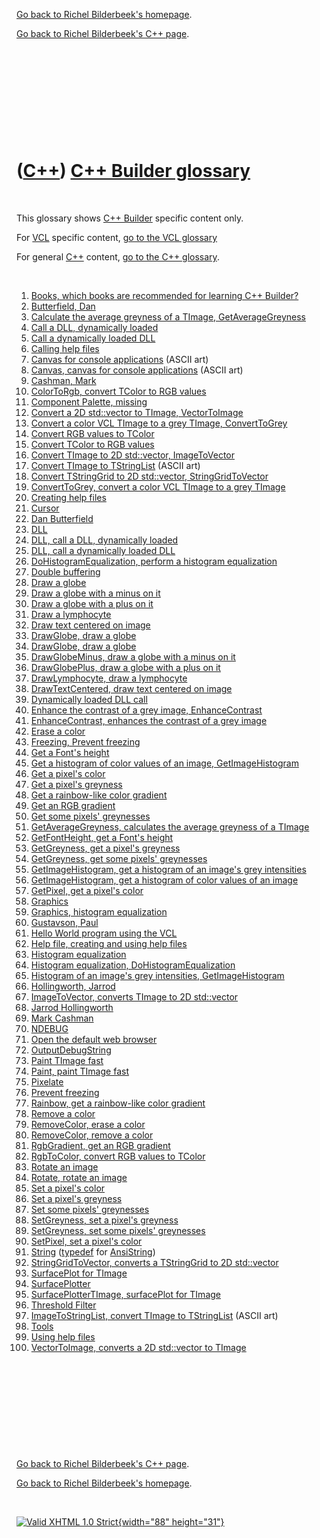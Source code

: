 [Go back to Richel Bilderbeek's homepage](index.htm).

[Go back to Richel Bilderbeek's C++ page](Cpp.htm).

 

 

 

 

 

([C++](Cpp.htm)) [C++ Builder glossary](CppBuilderGlossary.htm)
===============================================================

 

This glossary shows [C++ Builder](CppBuilder.htm) specific content only.

For [VCL](CppVcl.htm) specific content, [go to the VCL
glossary](CppVclGlossary.htm)

For general [C++](Cpp.htm) content, [go to the C++
glossary](CppGlossary.htm).

 

1.  [Books, which books are recommended for learning C++
    Builder?](CppBuilderBooks.htm)
2.  [Butterfield, Dan](CppDanButterfield.htm)
3.  [Calculate the average greyness of a TImage,
    GetAverageGreyness](CppGetAverageGreyness.htm)
4.  [Call a DLL, dynamically loaded](CppBuilderCallDllDynamic.htm)
5.  [Call a dynamically loaded DLL](CppBuilderCallDllDynamic.htm)
6.  [Calling help files](CppBuilderHelp.htm)
7.  [Canvas for console applications](CppCanvas.htm) (ASCII art)
8.  [Canvas, canvas for console applications](CppCanvas.htm) (ASCII art)
9.  [Cashman, Mark](CppMarkCashman.htm)
10. [ColorToRgb, convert TColor to RGB values](CppColorToRgb.htm)
11. [Component Palette, missing](CppMissingComponentPalette.htm)
12. [Convert a 2D std::vector to TImage,
    VectorToImage](CppVectorToImage.htm)
13. [Convert a color VCL TImage to a grey TImage,
    ConvertToGrey](CppConvertToGrey.htm)
14. [Convert RGB values to TColor](CppRgbToColor.htm)
15. [Convert TColor to RGB values](CppColorToRgb.htm)
16. [Convert TImage to 2D std::vector,
    ImageToVector](CppImageToVector.htm)
17. [Convert TImage to TStringList](CppImageToStringList.htm)
    (ASCII art)
18. [Convert TStringGrid to 2D std::vector,
    StringGridToVector](CppStringGridToVector.htm)
19. [ConvertToGrey, convert a color VCL TImage to a grey
    TImage](CppConvertToGrey.htm)
20. [Creating help files](CppBuilderHelp.htm)
21. [Cursor](CppCursor.htm)
22. [Dan Butterfield](CppDanButterfield.htm)
23. [DLL](CppBuilderDll.htm)
24. [DLL, call a DLL, dynamically loaded](CppBuilderCallDllDynamic.htm)
25. [DLL, call a dynamically loaded DLL](CppBuilderCallDllDynamic.htm)
26. [DoHistogramEqualization, perform a histogram
    equalization](CppDoHistogramEqualization.htm)
27. [Double buffering](CppDoubleBuffering.htm)
28. [Draw a globe](CppDrawGlobe.htm)
29. [Draw a globe with a minus on it](CppDrawGlobeMinus.htm)
30. [Draw a globe with a plus on it](CppDrawGlobePlus.htm)
31. [Draw a lymphocyte](CppDrawLymphocyte.htm)
32. [Draw text centered on image](CppDrawTextCentered.htm)
33. [DrawGlobe, draw a globe](CppDrawGlobe.htm)
34. [DrawGlobe, draw a globe](CppDrawGlobe.htm)
35. [DrawGlobeMinus, draw a globe with a minus on
    it](CppDrawGlobeMinus.htm)
36. [DrawGlobePlus, draw a globe with a plus on
    it](CppDrawGlobePlus.htm)
37. [DrawLymphocyte, draw a lymphocyte](CppDrawLymphocyte.htm)
38. [DrawTextCentered, draw text centered on
    image](CppDrawTextCentered.htm)
39. [Dynamically loaded DLL call](CppBuilderCallDllDynamic.htm)
40. [Enhance the contrast of a grey image,
    EnhanceContrast](CppEnhanceContrast.htm)
41. [EnhanceContrast, enhances the contrast of a grey
    image](CppEnhanceContrast.htm)
42. [Erase a color](CppRemoveColor.htm)
43. [Freezing, Prevent freezing](CppPreventFreezing.htm)
44. [Get a Font's height](CppGetFontHeight.htm)
45. [Get a histogram of color values of an image,
    GetImageHistogram](CppGetImageHistogram.htm)
46. [Get a pixel's color](CppGetPixel.htm)
47. [Get a pixel's greyness](CppGetGreyness.htm)
48. [Get a rainbow-like color gradient](CppRainbow.htm)
49. [Get an RGB gradient](CppRgbGradient.htm)
50. [Get some pixels' greynesses](CppGetGreyness.htm)
51. [GetAverageGreyness, calculates the average greyness of a
    TImage](CppGetAverageGreyness.htm)
52. [GetFontHeight, get a Font's height](CppGetFontHeight.htm)
53. [GetGreyness, get a pixel's greyness](CppGetGreyness.htm)
54. [GetGreyness, get some pixels' greynesses](CppGetGreyness.htm)
55. [GetImageHistogram, get a histogram of an image's grey
    intensities](CppGetImageHistogram.htm)
56. [GetImageHistogram, get a histogram of color values of an
    image](CppGetImageHistogram.htm)
57. [GetPixel, get a pixel's color](CppGetPixel.htm)
58. [Graphics](CppGraphics.htm)
59. [Graphics, histogram equalization](CppHistogramEqualization.htm)
60. [Gustavson, Paul](CppPaulGustavson.htm)
61. [Hello World program using the VCL](CppVclHelloWorld.htm)
62. [Help file, creating and using help files](CppBuilderHelp.htm)
63. [Histogram equalization](CppHistogramEqualization.htm)
64. [Histogram equalization,
    DoHistogramEqualization](CppDoHistogramEqualization.htm)
65. [Histogram of an image's grey intensities,
    GetImageHistogram](CppGetImageHistogram.htm)
66. [Hollingworth, Jarrod](CppJarrodHollingworth.htm)
67. [ImageToVector, converts TImage to 2D
    std::vector](CppImageToVector.htm)
68. [Jarrod Hollingworth](CppJarrodHollingworth.htm)
69. [Mark Cashman](CppMarkCashman.htm)
70. [NDEBUG](CppNDEBUG.htm)
71. [Open the default web browser](CppOpenDefaultBrowser.htm)
72. [OutputDebugString](CppOutputDebugString.htm)
73. [Paint TImage fast](CppPaint.htm)
74. [Paint, paint TImage fast](CppPaint.htm)
75. [Pixelate](CppPixelate.htm)
76. [Prevent freezing](CppPreventFreezing.htm)
77. [Rainbow, get a rainbow-like color gradient](CppRainbow.htm)
78. [Remove a color](CppRemoveColor.htm)
79. [RemoveColor, erase a color](CppRemoveColor.htm)
80. [RemoveColor, remove a color](CppRemoveColor.htm)
81. [RgbGradient, get an RGB gradient](CppRgbGradient.htm)
82. [RgbToColor, convert RGB values to TColor](CppRgbToColor.htm)
83. [Rotate an image](CppRotate.htm)
84. [Rotate, rotate an image](CppRotate.htm)
85. [Set a pixel's color](CppSetPixel.htm)
86. [Set a pixel's greyness](CppSetGreyness.htm)
87. [Set some pixels' greynesses](CppSetGreyness.htm)
88. [SetGreyness, set a pixel's greyness](CppSetGreyness.htm)
89. [SetGreyness, set some pixels' greynesses](CppSetGreyness.htm)
90. [SetPixel, set a pixel's color](CppSetPixel.htm)
91. [String](CppAnsiString.htm) ([typedef](CppTypedef.htm) for
    [AnsiString](CppAnsiString.htm))
92. [StringGridToVector, converts a TStringGrid to 2D
    std::vector](CppStringGridToVector.htm)
93. [SurfacePlot for TImage](CppSurfacePlotterTImage.htm)
94. [SurfacePlotter](ToolSurfacePlotter.htm)
95. [SurfacePlotterTImage, surfacePlot for
    TImage](CppSurfacePlotterTImage.htm)
96. [Threshold Filter](CppThresholdFilter.htm)
97. [ImageToStringList, convert TImage to
    TStringList](CppImageToStringList.htm) (ASCII art)
98. [Tools](Tools.htm)
99. [Using help files](CppBuilderHelp.htm)
100. [VectorToImage, converts a 2D std::vector to
    TImage](CppVectorToImage.htm)

 

 

 

 

 

[Go back to Richel Bilderbeek's C++ page](Cpp.htm).

[Go back to Richel Bilderbeek's homepage](index.htm).

 

[![Valid XHTML 1.0 Strict](valid-xhtml10.png){width="88"
height="31"}](http://validator.w3.org/check?uri=referer)
